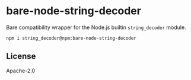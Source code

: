 # bare-node-string-decoder

Bare compatibility wrapper for the Node.js builtin `string_decoder` module.

```
npm i string_decoder@npm:bare-node-string-decoder
```

## License

Apache-2.0
